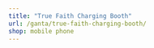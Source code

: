 ```yaml
---
title: "True Faith Charging Booth"
url: /ganta/true-faith-charging-booth/
shop: mobile phone
---
```

